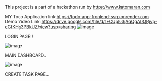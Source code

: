 This project is a part of a hackathon run by
https://www.katomaran.com



MY Todo Application link:https://todo-app-frontend-ssrp.onrender.com
Demo Video Link :https://drive.google.com/file/d/1FCUpI03jAqQgADQRjvp-eGfKHg3PBkUZ/view?usp=sharing
![image](https://github.com/user-attachments/assets/8c9138d2-ff7b-46cb-833a-ca07394eb784)

LOGIN PAGE!!



![image](https://github.com/user-attachments/assets/f0aa8a0e-caf3-4c43-b0f5-3badbad8ba9a)

MAIN DASHBOARD..

![image](https://github.com/user-attachments/assets/f16572e5-cf48-4ce0-9fcf-4a3ba88fbfbd)



CREATE TASK PAGE...
